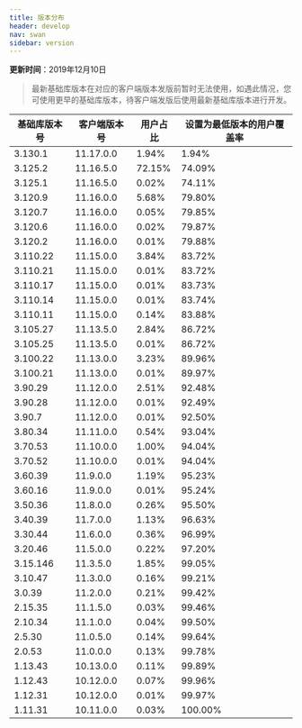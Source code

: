 ```yaml
---
title: 版本分布
header: develop
nav: swan
sidebar: version
---
```

**更新时间**：2019年12月10日

> 最新基础库版本在对应的客户端版本发版前暂时无法使用，如遇此情况，您可使用更早的基础库版本，待客户端发版后使用最新基础库版本进行开发。
 
|基础库版本号|客户端版本号|用户占比|设置为最低版本的用户覆盖率|
|---|---|---|---|
|3.130.1|11.17.0.0|1.94%|1.94%|
|3.125.2|11.16.5.0|72.15%|74.09%|
|3.125.1|11.16.5.0|0.02%|74.11%|
|3.120.9|11.16.0.0|5.68%|79.80%|
|3.120.7|11.16.0.0|0.05%|79.85%|
|3.120.6|11.16.0.0|0.02%|79.87%|
|3.120.2|11.16.0.0|0.01%|79.88%|
|3.110.22|11.15.0.0|3.84%|83.72%|
|3.110.21|11.15.0.0|0.01%|83.72%|
|3.110.17|11.15.0.0|0.01%|83.73%|
|3.110.14|11.15.0.0|0.01%|83.74%|
|3.110.11|11.15.0.0|0.14%|83.88%|
|3.105.27|11.13.5.0|2.84%|86.72%|
|3.105.25|11.13.5.0|0.01%|86.72%|
|3.100.22|11.13.0.0|3.23%|89.96%|
|3.100.21|11.13.0.0|0.01%|89.97%|
|3.90.29|11.12.0.0|2.51%|92.48%|
|3.90.28|11.12.0.0|0.01%|92.49%|
|3.90.7|11.12.0.0|0.01%|92.50%|
|3.80.34|11.11.0.0|0.54%|93.04%|
|3.70.53|11.10.0.0|1.00%|94.04%|
|3.70.52|11.10.0.0|0.01%|94.04%|
|3.60.39|11.9.0.0|1.19%|95.23%|
|3.60.16|11.9.0.0|0.01%|95.24%|
|3.50.36|11.8.0.0|0.26%|95.50%|
|3.40.39|11.7.0.0|1.13%|96.63%|
|3.30.44|11.6.0.0|0.36%|96.99%|
|3.20.46|11.5.0.0|0.22%|97.20%|
|3.15.146|11.3.5.0|1.85%|99.05%|
|3.10.47|11.3.0.0|0.16%|99.21%|
|3.0.39|11.2.0.0|0.21%|99.42%|
|2.15.35|11.1.5.0|0.03%|99.46%|
|2.10.34|11.1.0.0|0.04%|99.50%|
|2.5.30|11.0.5.0|0.14%|99.64%|
|2.0.53|11.0.0.0|0.13%|99.78%|
|1.13.43|10.13.0.0|0.11%|99.89%|
|1.12.43|10.12.0.0|0.07%|99.96%|
|1.12.31|10.12.0.0|0.01%|99.97%|
|1.11.31|10.11.0.0|0.03%|100.00%|